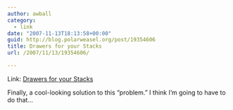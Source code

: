 ```yaml
---
author: awball
category:
  - link
date: "2007-11-13T18:13:58+00:00"
guid: http://blog.polarweasel.org/post/19354606
title: Drawers for your Stacks
url: /2007/11/13/19354606/

---
```

Link: [Drawers for your Stacks](http://www.tuaw.com/2007/11/13/improve-your-stacks-with-some-drawers/)

Finally, a cool-looking solution to this “problem.” I think I’m going to have to do that…
